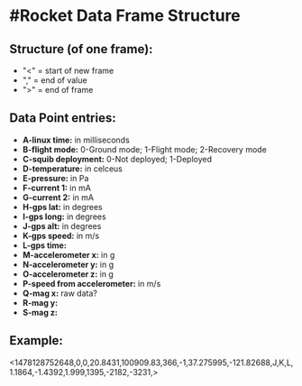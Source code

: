 #Rocket Data Frame Structure
===========================

Structure (of one frame):
-------------------------
- "<" = start of new frame
- "," = end of value
- ">" = end of frame


Data Point entries:
-------------------
- **A-linux time:** in milliseconds
- **B-flight mode:** 0-Ground mode; 1-Flight mode; 2-Recovery mode
- **C-squib deployment:** 0-Not deployed; 1-Deployed
- **D-temperature:** in celceus
- **E-pressure:** in Pa
- **F-current 1:** in mA
- **G-current 2:** in mA
- **H-gps lat:** in degrees
- **I-gps long:** in degrees
- **J-gps alt:** in degrees
- **K-gps speed:** in m/s
- **L-gps time:** 
- **M-accelerometer x:** in g
- **N-accelerometer y:** in g
- **O-accelerometer z:** in g
- **P-speed from accelerometer:** in  m/s
- **Q-mag x:** raw data?
- **R-mag y:** 
- **S-mag z:** 


Example:
--------
<1478128752648,0,0,20.8431,100909.83,366,-1,37.275995,-121.82688,J,K,L,1.1864,-1.4392,1.999,1395,-2182,-3231,>
